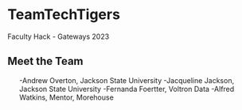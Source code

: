 # TeamTechTigers
Faculty Hack - Gateways 2023
## Meet the Team
<ul>
-Andrew Overton, Jackson State University
-Jacqueline Jackson, Jackson State University
-Fernanda Foertter, Voltron Data
-Alfred Watkins, Mentor, Morehouse 
</ul>


